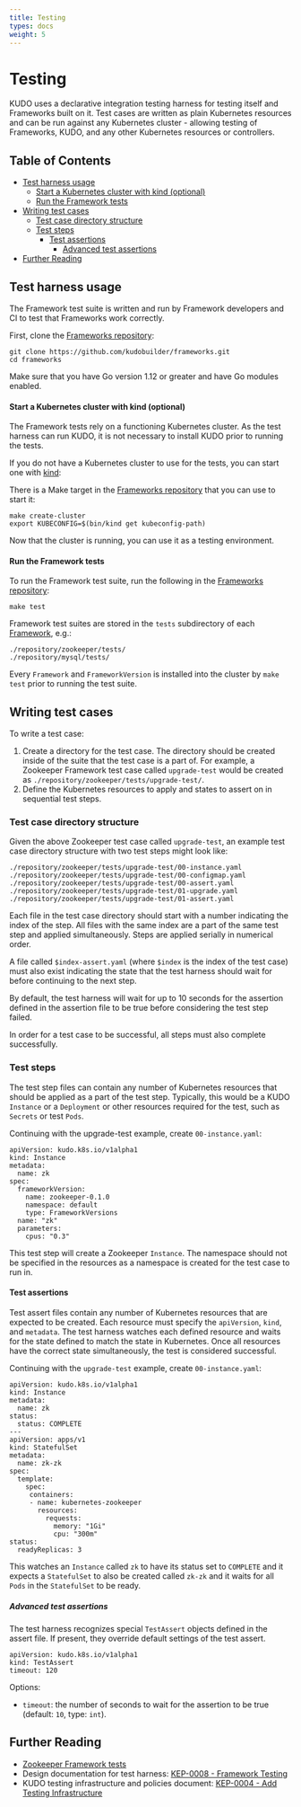 ```yaml
---
title: Testing
types: docs
weight: 5
---
```


# Testing

KUDO uses a declarative integration testing harness for testing itself and Frameworks built on it. Test cases are written as plain Kubernetes resources and can be run against any Kubernetes cluster - allowing testing of Frameworks, KUDO, and any other Kubernetes resources or controllers.

## Table of Contents

* [Test harness usage](#test-harness-usage)
   * [Start a Kubernetes cluster with kind (optional)](#start-a-kubernetes-cluster-with-kind-optional)
   * [Run the Framework tests](#run-the-framework-tests)
* [Writing test cases](#writing-test-cases)
   * [Test case directory structure](#test-case-directory-structure)
   * [Test steps](#test-steps)
     * [Test assertions](#test-assertions)
       * [Advanced test assertions](#advanced-test-assertions)
* [Further Reading](#further-reading)

## Test harness usage

The Framework test suite is written and run by Framework developers and CI to test that Frameworks work correctly.

First, clone the [Frameworks repository](https://github.com/kudobuilder/frameworks):

```
git clone https://github.com/kudobuilder/frameworks.git
cd frameworks
```

Make sure that you have Go version 1.12 or greater and have Go modules enabled.

#### Start a Kubernetes cluster with kind (optional)

The Framework tests rely on a functioning Kubernetes cluster. As the test harness can run KUDO, it is not necessary to install KUDO prior to running the tests.

If you do not have a Kubernetes cluster to use for the tests, you can start one with [kind](https://github.com/kubernetes-sigs/kind):

There is a Make target in the [Frameworks repository](https://github.com/kudobuilder/frameworks) that you can use to start it:

```
make create-cluster
export KUBECONFIG=$(bin/kind get kubeconfig-path)
```

Now that the cluster is running, you can use it as a testing environment.

#### Run the Framework tests

To run the Framework test suite, run the following in the [Frameworks repository](https://github.com/kudobuilder/frameworks):

```
make test
```

Framework test suites are stored in the `tests` subdirectory of each [Framework](https://github.com/kudobuilder/frameworks/tree/master/repository), e.g.:

```
./repository/zookeeper/tests/
./repository/mysql/tests/
```

Every `Framework` and `FrameworkVersion` is installed into the cluster by `make test` prior to running the test suite.

## Writing test cases

To write a test case:

1. Create a directory for the test case. The directory should be created inside of the suite that the test case is a part of. For example, a Zookeeper Framework test case called `upgrade-test` would be created as `./repository/zookeeper/tests/upgrade-test/`.
2. Define the Kubernetes resources to apply and states to assert on in sequential test steps.

### Test case directory structure

Given the above Zookeeper test case called `upgrade-test`, an example test case directory structure with two test steps might look like:

```
./repository/zookeeper/tests/upgrade-test/00-instance.yaml
./repository/zookeeper/tests/upgrade-test/00-configmap.yaml
./repository/zookeeper/tests/upgrade-test/00-assert.yaml
./repository/zookeeper/tests/upgrade-test/01-upgrade.yaml
./repository/zookeeper/tests/upgrade-test/01-assert.yaml
```

Each file in the test case directory should start with a number indicating the index of the step. All files with the same index are a part of the same test step and applied simultaneously. Steps are applied serially in numerical order.

A file called `$index-assert.yaml` (where `$index` is the index of the test case) must also exist indicating the state that the test harness should wait for before continuing to the next step.

By default, the test harness will wait for up to 10 seconds for the assertion defined in the assertion file to be true before considering the test step failed.

In order for a test case to be successful, all steps must also complete successfully.

### Test steps

The test step files can contain any number of Kubernetes resources that should be applied as a part of the test step. Typically, this would be a KUDO `Instance` or a `Deployment` or other resources required for the test, such as `Secrets` or test `Pods`.

Continuing with the upgrade-test example, create `00-instance.yaml`:

```
apiVersion: kudo.k8s.io/v1alpha1
kind: Instance
metadata:
  name: zk
spec:
  frameworkVersion:
    name: zookeeper-0.1.0
    namespace: default
    type: FrameworkVersions
  name: "zk"
  parameters:
    cpus: "0.3"
```

This test step will create a Zookeeper `Instance`. The namespace should not be specified in the resources as a namespace is created for the test case to run in.

#### Test assertions

Test assert files contain any number of Kubernetes resources that are expected to be created. Each resource must specify the `apiVersion`, `kind`, and `metadata`. The test harness watches each defined resource and waits for the state defined to match the state in Kubernetes. Once all resources have the correct state simultaneously, the test is considered successful.

Continuing with the `upgrade-test` example, create `00-instance.yaml`:

```
apiVersion: kudo.k8s.io/v1alpha1
kind: Instance
metadata:
  name: zk
status:
  status: COMPLETE
---
apiVersion: apps/v1
kind: StatefulSet
metadata:
  name: zk-zk
spec:
  template:
    spec:
     containers:
     - name: kubernetes-zookeeper
       resources:
         requests:
           memory: "1Gi"
           cpu: "300m"
status:
  readyReplicas: 3
```

This watches an `Instance` called `zk` to have its status set to `COMPLETE` and it expects a `StatefulSet` to also be created called `zk-zk` and it waits for all `Pods` in the `StatefulSet` to be ready.

##### Advanced test assertions

The test harness recognizes special `TestAssert` objects defined in the assert file. If present, they override default settings of the test assert.

```
apiVersion: kudo.k8s.io/v1alpha1
kind: TestAssert
timeout: 120
```

Options:

* `timeout`: the number of seconds to wait for the assertion to be true (default: `10`, type: `int`).

## Further Reading

* [Zookeeper Framework tests](https://github.com/kudobuilder/frameworks/tree/master/repository/zookeeper/tests)
* Design documentation for test harness: [KEP-0008 - Framework Testing](https://github.com/kudobuilder/kudo/blob/master/keps/0008-framework-testing.md)
* KUDO testing infrastructure and policies document: [KEP-0004 - Add Testing Infrastructure](https://github.com/kudobuilder/kudo/blob/master/keps/0004-add-testing-infrastructure.md)
